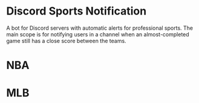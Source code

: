 # Discord Sports Notification

A bot for Discord servers with automatic alerts for professional sports. The main scope is for notifying users in a channel when an almost-completed game still has a close score between the teams.

# NBA
# MLB